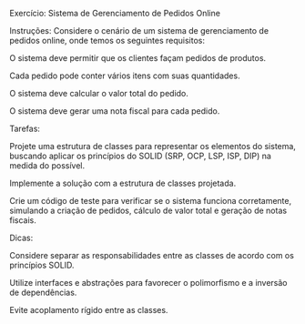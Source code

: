 Exercício: Sistema de Gerenciamento de Pedidos Online

Instruções: Considere o cenário de um sistema de gerenciamento de pedidos online, onde temos os seguintes requisitos:

O sistema deve permitir que os clientes façam pedidos de produtos.

Cada pedido pode conter vários itens com suas quantidades.

O sistema deve calcular o valor total do pedido.

O sistema deve gerar uma nota fiscal para cada pedido.

Tarefas:

Projete uma estrutura de classes para representar os elementos do sistema, buscando aplicar os princípios do SOLID (SRP, OCP, LSP, ISP, DIP) na medida do possível.

Implemente a solução com a estrutura de classes projetada.

Crie um código de teste para verificar se o sistema funciona corretamente, simulando a criação de pedidos, cálculo de valor total e geração de notas fiscais.

Dicas:

Considere separar as responsabilidades entre as classes de acordo com os princípios SOLID.

Utilize interfaces e abstrações para favorecer o polimorfismo e a inversão de dependências.

Evite acoplamento rígido entre as classes.
